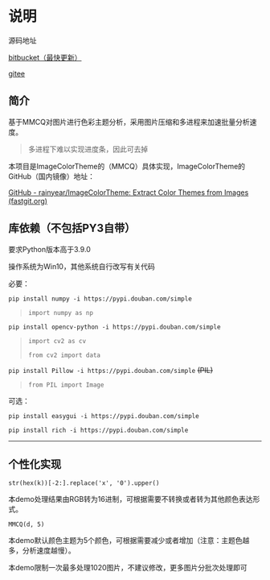 # 说明

源码地址

[bitbucket（最快更新）](https://bitbucket.org/hi-windom/colorthemeanalyse/src/master/)

[gitee](https://gitee.com/hi-windom/color-theme-analyse)

## 简介

基于MMCQ对图片进行色彩主题分析，采用图片压缩和多进程来加速批量分析速度。

> 多进程下难以实现进度条，因此可去掉

本项目是ImageColorTheme的（MMCQ）具体实现，ImageColorTheme的GitHub（国内镜像）地址：

[GitHub - rainyear/ImageColorTheme: Extract Color Themes from Images (fastgit.org)](https://hub.fastgit.org/rainyear/ImageColorTheme)

## 库依赖（不包括PY3自带）

要求Python版本高于3.9.0

操作系统为Win10，其他系统自行改写有关代码

必要：

`pip install numpy -i https://pypi.douban.com/simple`

> `import numpy as np`

`pip install opencv-python -i https://pypi.douban.com/simple`

> `import cv2 as cv`
>
> `from cv2 import data`

`pip install Pillow -i https://pypi.douban.com/simple` ~~(PIL)~~

> `from PIL import Image`

可选：

`pip install easygui -i https://pypi.douban.com/simple`

`pip install rich -i https://pypi.douban.com/simple`

---

## 个性化实现

`str(hex(k))[-2:].replace('x', '0').upper()`

本demo处理结果由RGB转为16进制，可根据需要不转换或者转为其他颜色表达形式。

`MMCQ(d, 5)`

本demo默认颜色主题为5个颜色，可根据需要减少或者增加（注意：主题色越多，分析速度越慢）。

本demo限制一次最多处理1020图片，不建议修改，更多图片分批次处理即可
